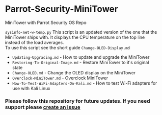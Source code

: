 # Parrot-Security-MiniTower
MiniTower with Parrot Security OS Repo


`sysinfo-net-w-temp.py`  This script is an updated version of the one that the MiniTower ships with.  It displays the CPU temperature on the top line instead of the load averages.  
To use this script see the short guide `Change-OLED-Display.md`

- `Updating-Upgrading.md` - How to update and upgrade the MiniTower
- `Restoring-To-Original-Image.md` - Restore MiniTower to it's original state
- `Change-OLED.md` - Change the OLED display on the MiniTower
- `Overclock-MiniTower.md` - Overclock MiniTower
- `How-To-Test-WiFi-Adapters-On-Kali.md` - How to test Wi-Fi adapters for use with Kali Linux

### Please follow this repository for future updates.  If you need support please [create an issue](https://github.com/cryptomiles-dev/Parrot-Security-MiniTower/issues/new/choose)  


